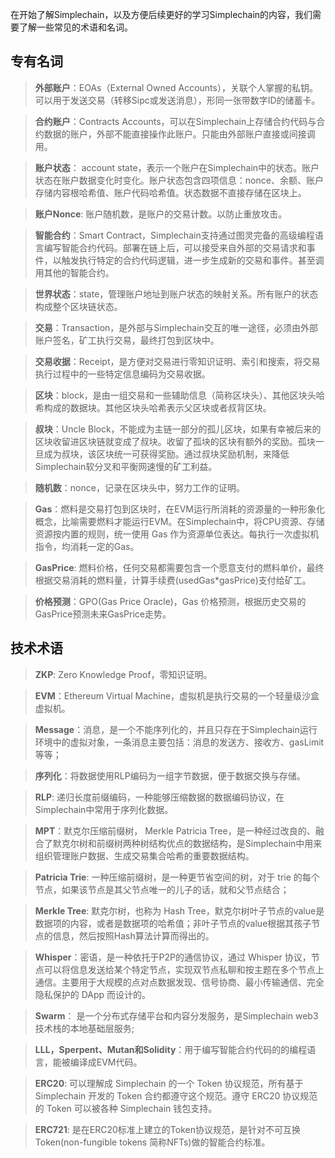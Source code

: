 在开始了解Simplechain，以及方便后续更好的学习Simplechain的内容，我们需要了解一些常见的术语和名词。

## 专有名词

> **外部账户**：EOAs（External Owned Accounts），关联个人掌握的私钥。可以用于发送交易（转移Sipc或发送消息），形同一张带数字ID的储蓄卡。

> **合约账户**：Contracts Accounts，可以在Simplechain上存储合约代码与合约数据的账户，外部不能直接操作此账户。只能由外部账户直接或间接调用。

> **账户状态**： account state，表示一个账户在Simplechain中的状态。账户状态在账户数据变化时变化。账户状态包含四项信息：nonce、余额、账户存储内容根哈希值、账户代码哈希值。状态数据不直接存储在区块上。

> **账户Nonce**: 账户随机数，是账户的交易计数。以防止重放攻击。

> **智能合约**：Smart Contract，Simplechain支持通过图灵完备的高级编程语言编写智能合约代码。部署在链上后，可以接受来自外部的交易请求和事件，以触发执行特定的合约代码逻辑，进一步生成新的交易和事件。甚至调用其他的智能合约。

> **世界状态**：state，管理账户地址到账户状态的映射关系。所有账户的状态构成整个区块链状态。

> **交易**：Transaction，是外部与Simplechain交互的唯一途径，必须由外部账户签名，矿工执行交易，最终打包到区块中。

> **交易收据**：Receipt，是方便对交易进行零知识证明、索引和搜索，将交易执行过程中的一些特定信息编码为交易收据。

> **区块**：block，是由一组交易和一些辅助信息（简称区块头）、其他区块头哈希构成的数据块。其他区块头哈希表示父区块或者叔背区块。

> **叔块**：Uncle Block，不能成为主链一部分的孤儿区块，如果有幸被后来的区块收留进区块链就变成了叔块。收留了孤块的区块有额外的奖励。孤块一旦成为叔块，该区块统一可获得奖励。通过叔块奖励机制，来降低Simplechain软分叉和平衡网速慢的矿工利益。

> **随机数**：nonce，记录在区块头中，努力工作的证明。

> **Gas**：燃料是交易打包到区块时，在EVM运行所消耗的资源量的一种形象化概念，比喻需要燃料才能运行EVM。在Simplechain中，将CPU资源、存储资源按内置的规则，统一使用 Gas 作为资源单位表达。每执行一次虚拟机指令，均消耗一定的Gas。

> **GasPrice**: 燃料价格，任何交易都需要包含一个愿意支付的燃料单价，最终根据交易消耗的燃料量，计算手续费(usedGas*gasPrice)支付给矿工。

> **价格预测**：GPO(Gas Price Oracle)，Gas 价格预测，根据历史交易的GasPrice预测未来GasPrice走势。

## 技术术语

> **ZKP**: Zero Knowledge Proof，零知识证明。

> **EVM**：Ethereum Virtual Machine，虚拟机是执行交易的一个轻量级沙盒虚拟机。

> **Message**：消息，是一个不能序列化的，并且只存在于Simplechain运行环境中的虚拟对象，一条消息主要包括：消息的发送方、接收方、gasLimit等等；

> **序列化**：将数据使用RLP编码为一组字节数据，便于数据交换与存储。

> **RLP**: 递归长度前缀编码，一种能够压缩数据的数据编码协议，在Simplechain中常用于序列化数据。

> **MPT**：默克尔压缩前缀树， Merkle Patricia Tree，是一种经过改良的、融合了默克尔树和前缀树两种树结构优点的数据结构，是Simplechain中用来组织管理账户数据、生成交易集合哈希的重要数据结构。

> **Patricia Trie**: 一种压缩前缀树，是一种更节省空间的树，对于 trie 的每个节点，如果该节点是其父节点唯一的儿子的话，就和父节点结合；

> **Merkle Tree**: 默克尔树，也称为 Hash Tree，默克尔树叶子节点的value是数据项的内容，或者是数据项的哈希值；非叶子节点的value根据其孩子节点的信息，然后按照Hash算法计算而得出的。

> **Whisper**：密语，是一种依托于P2P的通信协议，通过 Whisper 协议，节点可以将信息发送给某个特定节点，实现双节点私聊和按主题在多个节点上通信。主要用于大规模的点对点数据发现、信号协商、最小传输通信、完全隐私保护的 DApp 而设计的。
 
> **Swarm**： 是一个分布式存储平台和内容分发服务，是Simplechain web3 技术栈的本地基础层服务;  

> **LLL，Sperpent、Mutan和Solidity**：用于编写智能合约代码的的编程语言，能被编译成EVM代码。

> **ERC20**: 可以理解成 Simplechain 的一个 Token 协议规范，所有基于 Simplechain 开发的 Token 合约都遵守这个规范。遵守 ERC20 协议规范的 Token 可以被各种 Simplechain 钱包支持。

> **ERC721**: 是在ERC20标准上建立的Token协议规范，是针对不可互换Token(non-fungible tokens 简称NFTs)做的智能合约标准。
